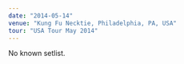 ```yaml
---
date: "2014-05-14"
venue: "Kung Fu Necktie, Philadelphia, PA, USA"
tour: "USA Tour May 2014"
---
```


No known setlist.
